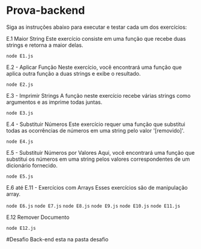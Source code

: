 # Prova-backend

Siga as instruções abaixo para executar e testar cada um dos exercícios:

E.1 Maior String
Este exercício consiste em uma função que recebe duas strings e retorna a maior delas.

`node E1.js`

E.2 - Aplicar Função
Neste exercício, você encontrará uma função que aplica outra função a duas strings e exibe o resultado.

`node E2.js`

E.3 - Imprimir Strings
A função neste exercício recebe várias strings como argumentos e as imprime todas juntas.

`node E3.js`

E.4 - Substituir Números
Este exercício requer uma função que substitui todas as ocorrências de números em uma string pelo valor '[removido]'.

`node E4.js`

E.5 - Substituir Números por Valores
Aqui, você encontrará uma função que substitui os números em uma string pelos valores correspondentes de um dicionário fornecido.

`node E5.js`

E.6 até E.11 - Exercícios com Arrays
Esses exercícios são de manipulação array.

`node E6.js`
`node E7.js`
`node E8.js`
`node E9.js`
`node E10.js`
`node E11.js`

E.12 Remover Documento

`node E12.js`

#Desafio Back-end esta na pasta desafio
